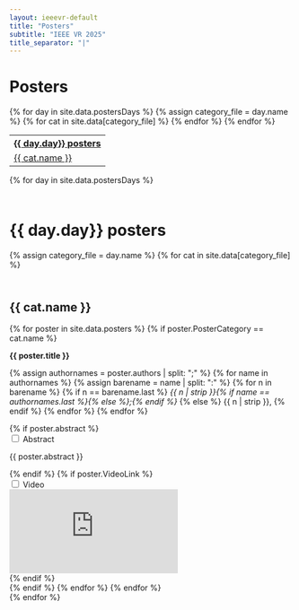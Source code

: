 ```yaml
---
layout: ieeevr-default
title: "Posters"
subtitle: "IEEE VR 2025"
title_separator: "|"
---
```



<h1>Posters</h1>
<div>
    <table class="styled-table">
        <tr>
            {% for day in site.data.postersDays %}
                <tr>
                    <th colspan="4"><a href="#{{ day.id }}">{{ day.day}} posters</a></th>
                </tr>
                {% assign category_file = day.name %}
                {% for cat in site.data[category_file] %}
                    <tr>
                        <td><a href="#{{ cat.id }}">{{ cat.name }}</a></td>
                    </tr>
                {% endfor %}
            {% endfor %}    
        </tr>
    </table>
</div>
<div>    
    {% for day in site.data.postersDays %}
    <div>
        <h1 id="{{ day.id }}" class="pink" style="padding-top:25px;">{{ day.day}} posters</h1>  
        {% assign category_file = day.name %}
        {% for cat in site.data[category_file] %}
            <h2 id="{{ cat.id }}" class="pink" style="padding-top:25px;">{{ cat.name }} </h2>  
            {% for poster in site.data.posters %}
                {% if poster.PosterCategory == cat.name %}
                    <div>                                  
                        <p class="medLarge" id="{{ paper.id }}" style="margin-bottom: 0.3em;">
                            <strong>{{ poster.title }}</strong>
                        </p>
                        <p class="font_70" >
                            {% assign authornames = poster.authors | split: ";" %}
                            {% for name in authornames %}
                                {% assign barename = name | split: ":" %}
                                {% for n in barename %}
                                    {% if n == barename.last %}
                                        <i>{{ n | strip }}{% if name == authornames.last %}{% else %};{% endif %}</i>
                                    {% else %}                            
                                        <span class="bold">{{ n | strip }},</span>
                                    {% endif %}
                                {% endfor %} 
                            {% endfor %}
                        </p>
                        {% if poster.abstract %}
                            <div id="{{ poster.id }}" class="wrap-collabsible"> <input id="collapsibleabstract{{ poster.id }}" class="toggle" type="checkbox"> 
                                <label for="collapsibleabstract{{ poster.id }}" class="lbl-toggle">Abstract</label>
                                <div class="collapsible-content">
                                    <div class="content-inner">
                                        <p>{{ poster.abstract }}</p>
                                    </div>
                                </div>
                            </div>   
                        {% endif %}
                        {% if poster.VideoLink %}
                        <div id="{{ poster.VideoLink }}" class="wrap-collabsible"> <input id="collapsibleabstract{{ poster.VideoLink }}" class="toggle" type="checkbox"> 
                            <label for="collapsibleabstract{{ poster.VideoLink }}" class="lbl-toggle">Video</label>
                            <div class="collapsible-content">
                                <div class="content-inner">
                                    <div class="video-container">
                                        <iframe src="https://www.youtube.com/embed/{{ poster.VideoLink }}" frameborder="0" allow="accelerometer; autoplay; encrypted-media; gyroscope; picture-in-picture" allowfullscreen></iframe>
                                    </div>
                                </div>
                            </div>
                        </div>                           
                        {% endif %}
                    </div>
                {% endif %}
            {% endfor %}
        {% endfor %}
    </div>
    {% endfor %}
</div>
